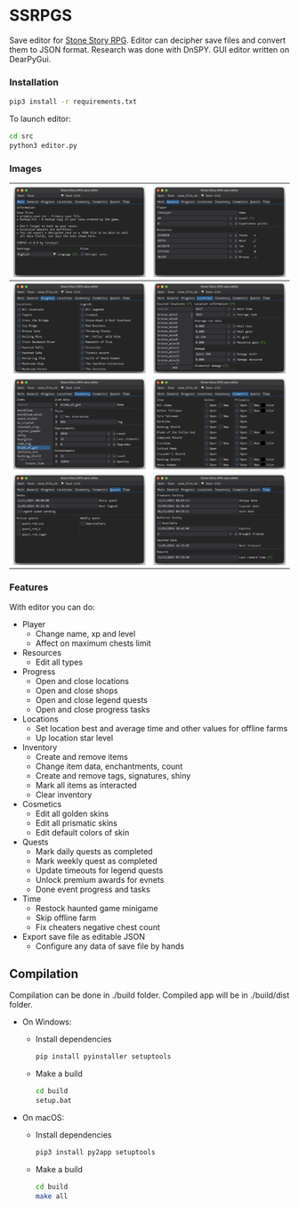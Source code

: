 # SSRPGS
Save editor for [Stone Story RPG](https://stonestoryrpg.com). Editor can decipher save files and convert them to JSON format. Research was done with DnSPY. GUI editor written on DearPyGui.

### Installation
```bash
pip3 install -r requirements.txt
```

To launch editor:

```bash
cd src
python3 editor.py
```

### Images
| ![Main](./screenshots/main_tab.png) | ![General](./screenshots/general_tab.png) |
|-|-|
| ![Progress](./screenshots/progress_tab.png) | ![Locations](./screenshots/locations_tab.png) |
| ![Inventory](./screenshots/inventory_tab.png) | ![Cosmetics](./screenshots/cosmetics_tab.png) |
| ![Quests](./screenshots/quests_tab.png) | ![Time](./screenshots/time_tab.png) |

### Features
With editor you can do:
- Player
    - Change name, xp and level
    - Affect on maximum chests limit 
- Resources
    - Edit all types
- Progress
    - Open and close locations
    - Open and close shops
    - Open and close legend quests
    - Open and close progress tasks
- Locations
    - Set location best and average time and other values for offline farms
    - Up location star level
- Inventory
    - Create and remove items
    - Change item data, enchantments, count
    - Create and remove tags, signatures, shiny
    - Mark all items as interacted
    - Clear inventory
- Cosmetics
    - Edit all golden skins
    - Edit all prismatic skins
    - Edit default colors of skin
- Quests
    - Mark daily quests as completed
    - Mark weekly quest as completed
    - Update timeouts for legend quests
    - Unlock premium awards for evnets
    - Done event progress and tasks
- Time
    - Restock haunted game minigame
    - Skip offline farm
    - Fix cheaters negative chest count
- Export save file as editable JSON
    - Configure any data of save file by hands

## Compilation
Compilation can be done in ./build folder.
Compiled app will be in ./build/dist folder.

- On Windows:
    - Install dependencies
        ```bash
        pip install pyinstaller setuptools
        ```
    - Make a build
        ```bash
        cd build
        setup.bat
        ```

- On macOS:
    - Install dependencies
        ```bash
        pip3 install py2app setuptools
        ```
    - Make a build
        ```bash
        cd build
        make all
        ```
